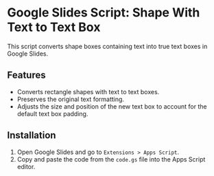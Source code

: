 # Google Slides Script: Shape With Text to Text Box

This script converts shape boxes containing text into true text boxes in Google Slides.

## Features

- Converts rectangle shapes with text to text boxes.
- Preserves the original text formatting.
- Adjusts the size and position of the new text box to account for the default text box padding.

## Installation

1. Open Google Slides and go to `Extensions > Apps Script`.
2. Copy and paste the code from the `code.gs` file into the Apps Script editor.
